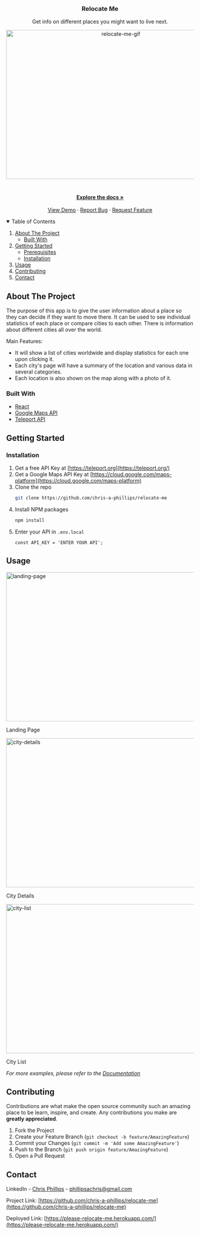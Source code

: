 <br />

  <h3 align="center">Relocate Me</h3>

  <p align="center">
    Get info on different places you might want to live next.
    <br />
  
<p align="center">
  <a href="https://github.com/othneildrew/Best-README-Template">
    <img src="https://github.com/chris-a-phillips/relocate-me/blob/master/src/media/relocate-me.gif" alt="relocate-me-gif" width="600" height="400">
  </a>

  <h3 align="center">
<!--   Relocate Me -->
</h3>

  <p align="center">
    <br />
    <a href="https://github.com/chris-a-phillips/relocate-me"><strong>Explore the docs »</strong></a>
    <br />
    <br />
    <a href="https://github.com/chris-a-phillips/relocate-me">View Demo</a>
    ·
    <a href="https://github.com/chris-a-phillips/relocate-me/issues">Report Bug</a>
    ·
    <a href="https://github.com/chris-a-phillips/relocate-me/issues">Request Feature</a>
  </p>
</p>



<!-- TABLE OF CONTENTS -->
<details open="open">
  <summary>Table of Contents</summary>
  <ol>
    <li>
      <a href="#about-the-project">About The Project</a>
      <ul>
        <li><a href="#built-with">Built With</a></li>
      </ul>
    </li>
    <li>
      <a href="#getting-started">Getting Started</a>
      <ul>
        <li><a href="#prerequisites">Prerequisites</a></li>
        <li><a href="#installation">Installation</a></li>
      </ul>
    </li>
    <li><a href="#usage">Usage</a></li>
    <li><a href="#contributing">Contributing</a></li>
    <li><a href="#contact">Contact</a></li>
  </ol>
</details>



<!-- ABOUT THE PROJECT -->
## About The Project

The purpose of this app is to give the user information about a place so they can decide if they want to move there. It can be used to see individual statistics of each place or compare cities to each other. There is information about different cities all over the world.


Main Features:
* It will show a list of cities worldwide and display statistics for each one upon clicking it.
* Each city's page will have a summary of the location and various data in several categories.
* Each location is also shown on the map along with a photo of it.

### Built With

* [React](https://reactjs.org/)
* [Google Maps API](https://cloud.google.com/maps-platform)
* [Teleport API](https://teleport.org/)



<!-- GETTING STARTED -->
## Getting Started

### Installation

1. Get a free API Key at [https://teleport.org](https://teleport.org/)
2. Get a Google Maps API Key at [https://cloud.google.com/maps-platform](https://cloud.google.com/maps-platform)
2. Clone the repo
   ```sh
   git clone https://github.com/chris-a-phillips/relocate-me
   ```
3. Install NPM packages
   ```sh
   npm install
   ```
4. Enter your API in `.env.local`
   ```JS
   const API_KEY = 'ENTER YOUR API';
   ```



<!-- USAGE EXAMPLES -->
## Usage

<img src="https://github.com/chris-a-phillips/relocate-me/blob/master/src/media/screenshot-three.png" alt="landing-page" width="600" height="400">

Landing Page


<img src="https://github.com/chris-a-phillips/relocate-me/blob/master/src/media/screenshot-one.png" alt="city-details" width="600" height="400">

City Details


<img src="https://github.com/chris-a-phillips/relocate-me/blob/master/src/media/screenshot-two.png" alt="city-list" width="600" height="400">

City List


_For more examples, please refer to the [Documentation](https://github.com/chris-a-phillips/relocate-me/blob/master/README.md)_


<!-- CONTRIBUTING -->
## Contributing

Contributions are what make the open source community such an amazing place to be learn, inspire, and create. Any contributions you make are **greatly appreciated**.

1. Fork the Project
2. Create your Feature Branch (`git checkout -b feature/AmazingFeature`)
3. Commit your Changes (`git commit -m 'Add some AmazingFeature'`)
4. Push to the Branch (`git push origin feature/AmazingFeature`)
5. Open a Pull Request

<!-- CONTACT -->
## Contact

LinkedIn - [Chris Phillips](https://www.linkedin.com/in/chris-a-phillips/) - phillipsachris@gmail.com

Project Link: [https://github.com/chris-a-phillips/relocate-me](https://github.com/chris-a-phillips/relocate-me)

Deployed Link: [https://please-relocate-me.herokuapp.com/](https://please-relocate-me.herokuapp.com/)


